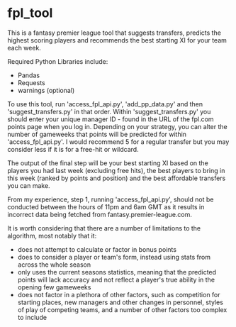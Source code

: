 # fpl_tool
This is a fantasy premier league tool that suggests transfers, predicts the highest scoring players and recommends the best starting XI for your team each week.

Required Python Libraries include:
* Pandas
* Requests
* warnings (optional)

To use this tool, run 'access_fpl_api.py', 'add_pp_data.py' and then 'suggest_transfers.py' in that order. Within 'suggest_transfers.py' you should enter your unique manager ID - found in the URL of the fpl.com points page when you log in. Depending on your strategy, you can alter the number of gameweeks that points will be predicted for within 'access_fpl_api.py'. I would recommend 5 for a regular transfer but you may consider less if it is for a free-hit or wildcard.

The output of the final step will be your best starting XI based on the players you had last week (excluding free hits), the best players to bring in this week (ranked by points and position) and the best affordable transfers you can make.

From my experience, step 1, running 'access_fpl_api.py', should not be conducted between the hours of 11pm and 6am GMT as it results in incorrect data being fetched from fantasy.premier-league.com.

It is worth considering that there are a number of limitations to the algorithm, most notably that it:
* does not attempt to calculate or factor in bonus points
* does to consider a player or team's form, instead using stats from across the whole season
* only uses the current seasons statistics, meaning that the predicted points will lack accuracy and not reflect a player's true ability in the opening few gameweeks
* does not factor in a plethora of other factors, such as competition for starting places, new managers and other changes in personnel, styles of play of competing teams, and a number of other factors too complex to include

